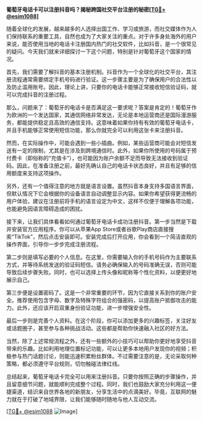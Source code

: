 **葡萄牙电话卡可以注册抖音吗？揭秘跨国社交平台注册的秘密[[TG💪+ @esim1088](https://t.me/s/esim1088)]**

随着全球化的发展，越来越多的人选择出国工作、学习或旅游，而社交媒体作为人们保持联系的重要工具，自然也成为了大家关注的重点。对于许多身处海外的用户来说，能否使用当地的电话卡注册国内热门的社交软件，比如抖音，是一个很常见的疑问。今天我们就来详细探讨一下这个问题，特别是针对葡萄牙这个国家的情况。

首先，我们需要了解抖音的基本注册机制。抖音作为一个全球化的社交平台，其注册流程通常需要绑定手机号码进行验证。这一步骤主要是为了确保用户的合法性以及防止滥用账号。因此，理论上讲，只要你的电话卡能够正常接收短信验证码，就可以完成抖音的注册过程。

那么，问题来了：葡萄牙的电话卡是否满足这一要求呢？答案是肯定的！葡萄牙作为欧洲的一个发达国家，其通信网络非常发达，无论是本地运营商还是国际漫游服务，都能提供稳定且高效的通信支持。这意味着如果你持有有效的葡萄牙电话卡，并且手机能够正常使用短信功能，那么你就完全可以利用这张卡来注册抖音。

然而，在实际操作中，可能会遇到一些小插曲。例如，某些运营商可能会对短信发送有一定的限制，尤其是在涉及到跨境通信时。此外，如果你所使用的号码属于预付费卡（即俗称的“充值卡”），也可能因为账户余额不足而导致无法接收到验证码。因此，在准备注册之前，最好先确认自己的电话卡状态良好，并且有足够的信用额度来支持这项操作。

另外，还有一个值得注意的地方就是语言设置。虽然抖音本身支持多国语言界面，但默认情况下它会根据你的设备语言自动调整显示内容。如果你希望获得更流畅的用户体验，建议在注册前将手机的语言设定为中文，这样不仅便于理解各项功能，也能避免因语言障碍造成的困扰。

接下来，让我们具体看看如何通过葡萄牙电话卡成功注册抖音。第一步当然是下载并安装官方应用程序。你可以从苹果App Store或者谷歌Play商店直接搜索“TikTok”，然后点击安装即可。安装完成后打开应用，你会看到一个简洁直观的操作界面，引导你一步步完成注册流程。

第二步则是填写必要的个人信息。在这里，你需要输入你的手机号码作为主要联系方式，并等待系统发送的验证码短信。请务必确保输入的号码准确无误，否则可能导致后续步骤失败。同时，也可以选择上传头像和昵称等个性化资料，以便更好地展示自己。

第三步便是设置密码了。这是一个非常重要的环节，因为它直接关系到你的账户安全。推荐使用包含字母、数字及特殊字符组合的强密码，以提高账户抵御攻击的能力。此外，还应该开启双重身份验证功能，进一步增强安全性。

最后一步则是完善个人资料。在这个阶段，你可以添加更多的兴趣标签，关注好友或话题圈子，甚至参与各种挑战活动。这些都是帮助你快速融入社区的好方法。

当然，除了上述常规流程之外，还有一些额外的小技巧可以帮助你更好地享受抖音带来的乐趣。比如利用地理位置标记功能，可以让更多本地用户发现你的视频；积极参与热门话题讨论，则能迅速积累粉丝群体。不过需要注意的是，无论采取何种策略，都必须遵守平台规则，切勿触碰法律红线。

总结起来，葡萄牙电话卡完全可以用来注册抖音。只要你按照正确的步骤操作，并且留意细节问题，就能顺利完成整个过程。同时，我们也鼓励大家充分利用这一便捷渠道，结识来自世界各地的新朋友，分享生活中的点滴美好。毕竟，互联网的魅力就在于打破了地域界限，让我们能够随时随地与他人互动交流。

[[TG💪+ @esim1088](https://t.me/s/esim1088) ![Image](https://i.postimg.cc/4NQfJmqS/Snipaste-2025-05-13-00-14-12.png)]